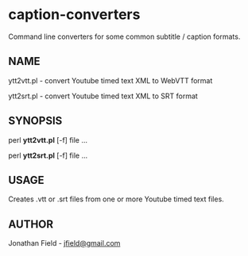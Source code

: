 caption-converters
==================

Command line converters for some common subtitle / caption formats.

## NAME

ytt2vtt.pl - convert Youtube timed text XML to WebVTT format

ytt2srt.pl - convert Youtube timed text XML to SRT format

## SYNOPSIS

perl **ytt2vtt.pl** [-f] file ...

perl **ytt2srt.pl** [-f] file ...

## USAGE

Creates .vtt or .srt files from one or more Youtube timed text files.

## AUTHOR

Jonathan Field - jfield@gmail.com


